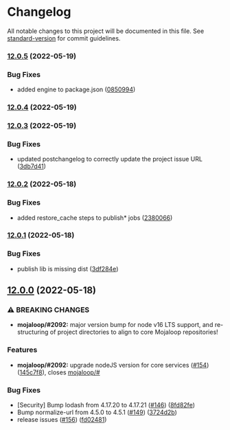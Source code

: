 # Changelog

All notable changes to this project will be documented in this file. See [standard-version](https://github.com/conventional-changelog/standard-version) for commit guidelines.

### [12.0.5](https://github.com/mojaloop/central-services-metrics/compare/v12.0.4...v12.0.5) (2022-05-19)


### Bug Fixes

* added engine to package.json ([0850994](https://github.com/mojaloop/central-services-metrics/commit/0850994238b4e0d2cf41c85a13bb54eb73e05fee))

### [12.0.4](https://github.com/mojaloop/central-services-metrics/compare/v12.0.3...v12.0.4) (2022-05-19)

### [12.0.3](https://github.com/mojaloop/central-services-metrics/compare/v12.0.2...v12.0.3) (2022-05-19)


### Bug Fixes

* updated postchangelog to correctly update the project issue URL ([3db7d41](https://github.com/mojaloop/central-services-metrics/commit/3db7d410655238610f154ac5cb297b95cd48cb2b))

### [12.0.2](https://github.com/mojaloop/central-services-metrics/compare/v12.0.1...v12.0.2) (2022-05-18)


### Bug Fixes

* added restore_cache steps to publish* jobs ([2380066](https://github.com/mojaloop/central-services-metrics/commit/23800663223e29c9861a68613e8a1499bb73542c))

### [12.0.1](https://github.com/mojaloop/central-services-metrics/compare/v12.0.0...v12.0.1) (2022-05-18)


### Bug Fixes

* publish lib is missing dist ([3df284e](https://github.com/mojaloop/central-services-metrics/commit/3df284ef9c49675c702395c697f67b0133a4aa67))

## [12.0.0](https://github.com/mojaloop/central-services-metrics/compare/v11.0.0...v12.0.0) (2022-05-18)


### ⚠ BREAKING CHANGES

* **mojaloop/#2092:** major version bump for node v16 LTS support, and re-structuring of project directories to align to core Mojaloop repositories!

### Features

* **mojaloop/#2092:** upgrade nodeJS version for core services ([#154](https://github.com/mojaloop/central-services-metrics/issues/154)) ([145c7f8](https://github.com/mojaloop/central-services-metrics/commit/145c7f873eb7cf622d58a3b305f4953327af0a74)), closes [mojaloop/#](https://github.com/mojaloop/project/issues/)


### Bug Fixes

* [Security] Bump lodash from 4.17.20 to 4.17.21 ([#146](https://github.com/mojaloop/central-services-metrics/issues/146)) ([8fd82fe](https://github.com/mojaloop/central-services-metrics/commit/8fd82fe4aac9e6320e2536a2c7763cc879f630ca))
* Bump normalize-url from 4.5.0 to 4.5.1 ([#149](https://github.com/mojaloop/central-services-metrics/issues/149)) ([3724d2b](https://github.com/mojaloop/central-services-metrics/commit/3724d2b58119bc1c2c85e619ce0a7595976c9f2f))
* release issues ([#156](https://github.com/mojaloop/central-services-metrics/issues/156)) ([fd02481](https://github.com/mojaloop/central-services-metrics/commit/fd02481d34a6c9417a6886cc46250bf3eca92e27))
